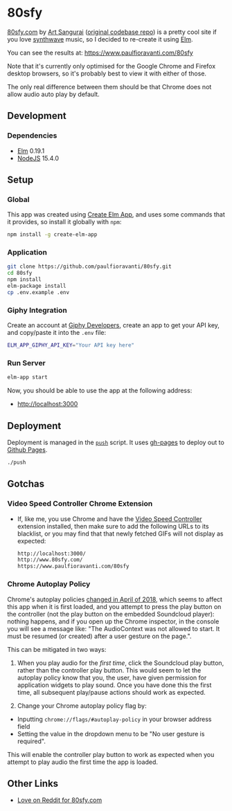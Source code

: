 # 80sfy

[80sfy.com][] by [Art Sangurai][] ([original codebase repo][]) is a pretty cool
site if you love [synthwave][] music, so I decided to re-create it using
[Elm][].

You can see the results at: <https://www.paulfioravanti.com/80sfy>

Note that it's currently only optimised for the Google Chrome and Firefox
desktop browsers, so it's probably best to view it with either of those.

The only real difference between them should be that Chrome does not allow
audio auto play by default.

## Development

### Dependencies

- [Elm][] 0.19.1
- [NodeJS][] 15.4.0

## Setup

### Global

This app was created using [Create Elm App][], and uses some commands that it
provides, so install it globally with `npm`:

```sh
npm install -g create-elm-app
```

### Application

```sh
git clone https://github.com/paulfioravanti/80sfy.git
cd 80sfy
npm install
elm-package install
cp .env.example .env
```

### Giphy Integration

Create an account at [Giphy Developers][], create an app to get your API key,
and copy/paste it into the `.env` file:

```sh
ELM_APP_GIPHY_API_KEY="Your API key here"
```

### Run Server

```sh
elm-app start
```

Now, you should be able to use the app at the following address:

- <http://localhost:3000>

## Deployment

Deployment is managed in the [`push`][] script. It uses [gh-pages][] to
deploy out to [Github Pages][].

```sh
./push
```

## Gotchas

### Video Speed Controller Chrome Extension

- If, like me, you use Chrome and have the [Video Speed Controller][]
  extension installed, then make sure to add the following URLs to its
  blacklist, or you may find that that newly fetched GIFs will not display as
  expected:

  ```sh
  http://localhost:3000/
  http://www.80sfy.com/
  https://www.paulfioravanti.com/80sfy
  ```

### Chrome Autoplay Policy

Chrome's autoplay policies [changed in April of 2018][Chrome Autoplay Policy
Changes], which seems to affect this app when it is first loaded, and you
attempt to press the play button on the controller (not the play button on the
embedded Soundcloud player): nothing happens, and if you open up the Chrome
inspector, in the console you will see a message like: "The AudioContext was not
allowed to start. It must be resumed (or created) after a user gesture on the
page.".

This can be mitigated in two ways:

1. When you play audio for the _first time_, click the Soundcloud play button,
rather than the controller play button. This would seem to let the autoplay
policy know that you, the user, have given permission for application widgets
to play sound. Once you have done this the first time, all subsequent play/pause
actions should work as expected.

2. Change your Chrome autoplay policy flag by:
  - Inputting `chrome://flags/#autoplay-policy` in your browser address field
  - Setting the value in the dropdown menu to be "No user gesture is required".

This will enable the controller play button to work as expected when you attempt
to play audio the first time the app is loaded.

## Other Links

- [Love on Reddit for 80sfy.com][80sfy on Reddit]

[80sfy.com]: http://www.80sfy.com/
[80sfy on Reddit]: https://www.reddit.com/r/outrun/comments/5rdvks/my_boyfriend_made_a_website_that_plays_synthwave/
[Art Sangurai]: http://www.digitalbloc.com/
[Chrome Autoplay Policy Changes]: https://developers.google.com/web/updates/2017/09/autoplay-policy-changes#webaudio
[Create Elm App]: https://github.com/halfzebra/create-elm-app
[Elm]: http://elm-lang.org/
[gh-pages]: https://github.com/tschaub/gh-pages
[Giphy Developers]: https://developers.giphy.com/
[Github Pages]: https://pages.github.com/
[NodeJS]: https://nodejs.org/en/
[original codebase repo]: https://bitbucket.org/asangurai/80sfy/src/master/
[`push`]: ./push
[Soundcloud]: https://soundcloud.com
[Soundcloud register new app]: http://soundcloud.com/you/apps/new
[synthwave]: https://en.wikipedia.org/wiki/Synthwave
[Video Speed Controller]: https://chrome.google.com/webstore/detail/video-speed-controller/nffaoalbilbmmfgbnbgppjihopabppdk?hl=en
